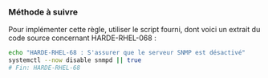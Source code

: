 
### Méthode à suivre

Pour implémenter cette règle, utiliser le script fourni, dont voici un extrait du code source concernant HARDE-RHEL-068 :

``` {.bash .numberLines}
echo "HARDE-RHEL-68 : S'assurer que le serveur SNMP est désactivé"
systemctl --now disable snmpd || true
# Fin: HARDE-RHEL-68
```

